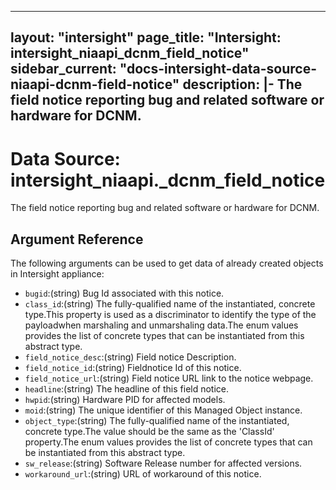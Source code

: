 
---
layout: "intersight"
page_title: "Intersight: intersight_niaapi_dcnm_field_notice"
sidebar_current: "docs-intersight-data-source-niaapi-dcnm-field-notice"
description: |-
The field notice reporting bug and related software or hardware for DCNM.
---

# Data Source: intersight_niaapi._dcnm_field_notice
The field notice reporting bug and related software or hardware for DCNM.
## Argument Reference
The following arguments can be used to get data of already created objects in Intersight appliance:
* `bugid`:(string) Bug Id associated with this notice. 
* `class_id`:(string) The fully-qualified name of the instantiated, concrete type.This property is used as a discriminator to identify the type of the payloadwhen marshaling and unmarshaling data.The enum values provides the list of concrete types that can be instantiated from this abstract type. 
* `field_notice_desc`:(string) Field notice Description. 
* `field_notice_id`:(string) Fieldnotice Id of this notice. 
* `field_notice_url`:(string) Field notice URL link to the notice webpage. 
* `headline`:(string) The headline of this field notice. 
* `hwpid`:(string) Hardware PID for affected models. 
* `moid`:(string) The unique identifier of this Managed Object instance. 
* `object_type`:(string) The fully-qualified name of the instantiated, concrete type.The value should be the same as the 'ClassId' property.The enum values provides the list of concrete types that can be instantiated from this abstract type. 
* `sw_release`:(string) Software Release number for affected versions. 
* `workaround_url`:(string) URL of workaround of this notice. 
